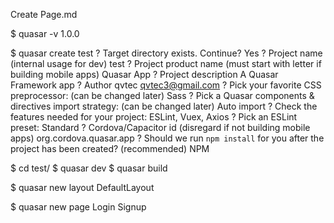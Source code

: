 Create Page.md

$ quasar -v
1.0.0

$ quasar create test
? Target directory exists. Continue? Yes
? Project name (internal usage for dev) test
? Project product name (must start with letter if building mobile apps) Quasar App
? Project description A Quasar Framework app
? Author qvtec <qvtec3@gmail.com>
? Pick your favorite CSS preprocessor: (can be changed later) Sass
? Pick a Quasar components & directives import strategy: (can be changed later) Auto import
? Check the features needed for your project: ESLint, Vuex, Axios
? Pick an ESLint preset: Standard
? Cordova/Capacitor id (disregard if not building mobile apps) org.cordova.quasar.app
? Should we run `npm install` for you after the project has been created? (recommended) NPM

$ cd test/
$ quasar dev
$ quasar build

$ quasar new layout DefaultLayout

$ quasar new page Login Signup